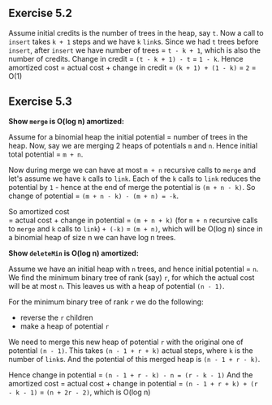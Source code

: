 ## Exercise 5.2

Assume initial credits is the number of trees in the heap, say `t`. Now a call to `insert` takes `k + 1` steps and we have `k` `link`s. Since we had `t` trees before `insert`, after `insert` we have number of trees = `t - k + 1`, which is also the number of credits. Change in credit = `(t - k + 1) - t` = `1 - k`. Hence amortized cost = actual cost + change in credit = `(k + 1) + (1 - k)` = `2` = O(1)

## Exercise 5.3

**Show `merge` is O(log n) amortized:**

Assume for a binomial heap the initial potential = number of trees in the heap. Now, say we are merging 2 heaps of potentials `m` and `n`. Hence initial total potential = `m + n`.

Now during merge we can have at most `m + n` recursive calls to `merge` and let's assume we have `k` calls to `link`. Each of the `k` calls to `link` reduces the potential by `1` - hence at the end of merge the potential is `(m + n - k)`. So change of potential = `(m + n - k) - (m + n) = -k`. 

So amortized cost  
= actual cost + change in potential
= `(m + n + k)` (for `m + n` recursive calls to `merge` and `k` calls to `link`) `+ (-k)`
= `(m + n)`, which will be O(log n) since in a binomial heap of size n we can have log n trees.

**Show `deleteMin` is O(log n) amortized:**

Assume we have an initial heap with `n` trees, and hence initial potential = `n`. We find the minimum binary tree of rank (say) `r`, for which the actual cost will be at most `n`. This leaves us with a heap of potential `(n - 1)`.

For the minimum binary tree of rank `r` we do the following:
* reverse the `r` children 
* make a heap of potential `r`

We need to merge this new heap of potential `r` with the original one of potential `(n - 1)`. This takes `(n - 1 + r + k)` actual steps, where `k` is the number of `link`s. And the potential of this merged heap is `(n - 1 + r - k)`.

Hence change in potential = `(n - 1 + r - k) - n = (r - k - 1)`
And the amortized cost 
= actual cost + change in potential 
= `(n - 1 + r + k) + (r - k - 1)`
= `(n + 2r - 2)`, which is O(log n)

